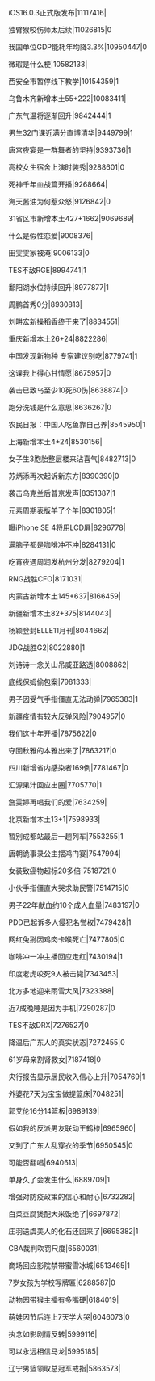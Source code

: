 iOS16.0.3正式版发布|11117416|

独臂猴咬伤师太后续|11026815|0

我国单位GDP能耗年均降3.3%|10950447|0

微瑕是什么梗|10582133|

西安全市暂停线下教学|10154359|1

乌鲁木齐新增本土55+222|10083411|

广东气温将逐渐回升|9842444|1

男生32门课近满分直博清华|9449799|1

唐宫夜宴是一群舞者的坚持|9393736|1

高校女生宿舍上演时装秀|9288601|0

死神千年血战篇开播|9268664|

海天酱油为何惹众怒|9126842|0

31省区市新增本土427+1662|9069689|

什么是假性恋爱|9008376|

田雯雯家被淹|9006133|0

TES不敌RGE|8994741|1

鄱阳湖水位持续回升|8977877|1

周鹏首秀0分|8930813|

刘畊宏新操稻香终于来了|8834551|

重庆新增本土26+24|8822286|

中国发现新物种 专家建议别吃|8779741|1

这课我上得心甘情愿|8675957|0

袭击已致乌至少10死60伤|8638874|0

跑分洗钱是什么意思|8636267|0

农民日报：中国人吃鱼靠自己养|8545950|1

上海新增本土4+24|8530156|

女子生3胞胎整层楼来沾喜气|8482713|0

苏炳添再次起诉新东方|8390390|0

袭击乌克兰后普京发声|8351387|1

元素周期表版羊了个羊|8301805|1

曝iPhone SE 4将用LCD屏|8296778|

满脑子都是咖啡冲不冲|8284131|0

吃宵夜遇周润发杭州分发|8279204|1

RNG战胜CFO|8171031|

内蒙古新增本土145+637|8166459|

新疆新增本土82+375|8144043|

杨颖登封ELLE11月刊|8044662|

JDG战胜G2|8022880|1

刘诗诗一念关山吊威亚路透|8008862|

底线保姆偷包案|7981333|

男子因受气手指僵直无法动弹|7965383|1

新疆疫情有较大反弹风险|7904957|0

我们这十年开播|7875622|0

夺回秋雅的本雅出来了|7863217|0

四川新增省内感染者169例|7781467|0

汇源果汁回应出圈|7705770|1

詹雯婷再唱我们的爱|7634259|

北京新增本土13+1|7598933|

暂别成都站最后一趟列车|7553255|1

唐朝诡事录公主摆鸿门宴|7547994|

女装致癌物超标20多倍|7518721|0

小伙手指僵直大哭求助民警|7514715|0

男子22年献血约10个成人血量|7483197|0

PDD已起诉多人侵犯名誉权|7479428|1

网红兔狲因鸡肉卡喉死亡|7477805|0

咖啡冲一冲主播回应走红|7430194|1

印度老虎咬死9人被击毙|7343453|

北方多地迎来雨雪大风|7323388|

近7成晚睡是因为手机|7290287|0

TES不敌DRX|7276527|0

降温后广东人的真实状态|7272455|0

61岁母亲割肾救女|7187418|0

央行报告显示居民收入信心上升|7054769|1

外婆花7天为宝宝做提篮床|7048251|

郭艾伦16分14篮板|6989139|

假如我的反派男友联动王鹤棣|6965960|

又到了广东人乱穿衣的季节|6950545|0

可能否翻唱|6940613|

单身久了会发生什么|6889709|1

增强对防疫政策的信心和耐心|6732282|

白菜豆腐煲配大米饭绝了|6697872|

庄羽送虞美人的化石还回来了|6695382|1

CBA裁判吹罚尺度|6560031|

商场回应影院禁带蜜雪冰城|6513465|1

7岁女孩为学校写牌匾|6288587|0

动物园带猴主播有多嘴硬|6184019|

萌娃因节后连上7天学大哭|6046073|0

执念如影剧情反转|5999116|

可以永远相信马龙|5995185|

辽宁男篮领取总冠军戒指|5863573|

